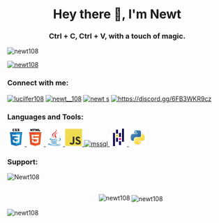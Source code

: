 <h1 align="center">Hey there 👋, I'm Newt</h1>
<h3 align="center">Ctrl + C, Ctrl + V, with a touch of magic.</h3>

<p align="left"> <img src="https://komarev.com/ghpvc/?username=newt108&label=Profile%20views&color=0e75b6&style=flat" alt="newt108" /> </p>

<p align="left"> <a href="https://github.com/ryo-ma/github-profile-trophy"><img src="https://github-profile-trophy.vercel.app/?username=newt108" alt="newt108" /></a> </p>

<h3 align="left">Connect with me:</h3>
<p align="left">
<a href="https://codepen.io/lucilfer108" target="blank"><img align="center" src="https://raw.githubusercontent.com/rahuldkjain/github-profile-readme-generator/master/src/images/icons/Social/codepen.svg" alt="lucilfer108" height="30" width="40" /></a>
<a href="https://instagram.com/newt__108" target="blank"><img align="center" src="https://raw.githubusercontent.com/rahuldkjain/github-profile-readme-generator/master/src/images/icons/Social/instagram.svg" alt="newt__108" height="30" width="40" /></a>
<a href="https://www.hackerrank.com/newt s" target="blank"><img align="center" src="https://raw.githubusercontent.com/rahuldkjain/github-profile-readme-generator/master/src/images/icons/Social/hackerrank.svg" alt="newt s" height="30" width="40" /></a>
<a href="https://discord.gg/https://discord.gg/6FB3WKR9cz" target="blank"><img align="center" src="https://raw.githubusercontent.com/rahuldkjain/github-profile-readme-generator/master/src/images/icons/Social/discord.svg" alt="https://discord.gg/6FB3WKR9cz" height="30" width="40" /></a>
</p>

<h3 align="left">Languages and Tools:</h3>
<p align="left"> <a href="https://www.w3schools.com/css/" target="_blank" rel="noreferrer"> <img src="https://raw.githubusercontent.com/devicons/devicon/master/icons/css3/css3-original-wordmark.svg" alt="css3" width="40" height="40"/> </a> <a href="https://www.w3.org/html/" target="_blank" rel="noreferrer"> <img src="https://raw.githubusercontent.com/devicons/devicon/master/icons/html5/html5-original-wordmark.svg" alt="html5" width="40" height="40"/> </a> <a href="https://www.java.com" target="_blank" rel="noreferrer"> <img src="https://raw.githubusercontent.com/devicons/devicon/master/icons/java/java-original.svg" alt="java" width="40" height="40"/> </a> <a href="https://developer.mozilla.org/en-US/docs/Web/JavaScript" target="_blank" rel="noreferrer"> <img src="https://raw.githubusercontent.com/devicons/devicon/master/icons/javascript/javascript-original.svg" alt="javascript" width="40" height="40"/> </a> <a href="https://www.microsoft.com/en-us/sql-server" target="_blank" rel="noreferrer"> <img src="https://www.svgrepo.com/show/303229/microsoft-sql-server-logo.svg" alt="mssql" width="40" height="40"/> </a> <a href="https://pandas.pydata.org/" target="_blank" rel="noreferrer"> <img src="https://raw.githubusercontent.com/devicons/devicon/2ae2a900d2f041da66e950e4d48052658d850630/icons/pandas/pandas-original.svg" alt="pandas" width="40" height="40"/> </a> <a href="https://www.python.org" target="_blank" rel="noreferrer"> <img src="https://raw.githubusercontent.com/devicons/devicon/master/icons/python/python-original.svg" alt="python" width="40" height="40"/> </a> </p>

<h3 align="left">Support:</h3>
<p><a href="https://www.buymeacoffee.com/Newt108"> <img align="left" src="https://cdn.buymeacoffee.com/buttons/v2/default-yellow.png" height="50" width="210" alt="Newt108" /></a></p><br><br>

<p><img align="left" src="https://github-readme-stats.vercel.app/api/top-langs?username=newt108&show_icons=true&locale=en&layout=compact" alt="newt108" /></p>

<p>&nbsp;<img align="center" src="https://github-readme-stats.vercel.app/api?username=newt108&show_icons=true&locale=en" alt="newt108" /></p>

<p><img align="center" src="https://github-readme-streak-stats.herokuapp.com/?user=newt108&" alt="newt108" /></p>
